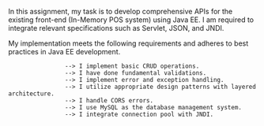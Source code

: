 In this assignment, my task is to develop comprehensive APIs for the existing front-end (In-Memory POS system) using Java EE. I am required to integrate relevant specifications such as Servlet, JSON, and JNDI.

My implementation meets the following requirements and adheres to best practices in Java EE development.

                    --> I implement basic CRUD operations.
                    --> I have done fundamental validations.
                    --> I implement error and exception handling.
                    --> I utilize appropriate design patterns with layered architecture.
                    --> I handle CORS errors.
                    --> I use MySQL as the database management system.
                    --> I integrate connection pool with JNDI.
